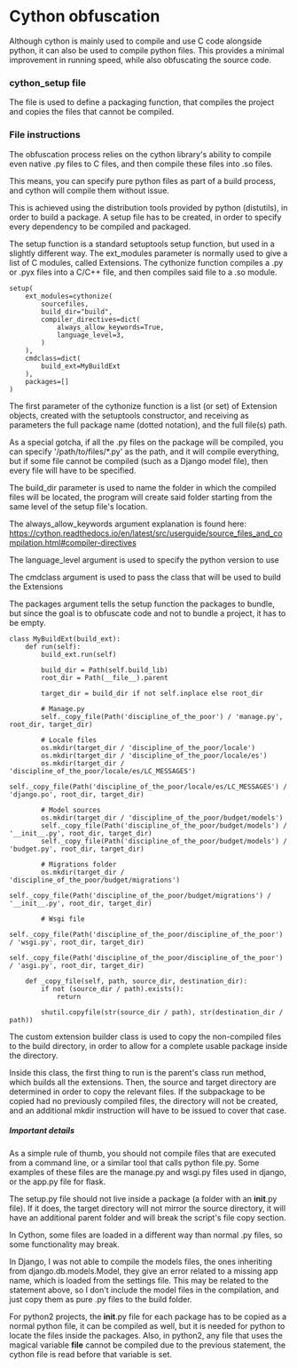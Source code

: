 # Cython obfuscation

Although cython is mainly used to compile and use C code alongside python,
it can also be used to compile python files. This provides a minimal
improvement in running speed, while also obfuscating the source code.

### cython_setup file

The file is used to define a packaging function, that compiles the project
and copies the files that cannot be compiled.


### File instructions
The obfuscation process relies on the cython library's ability to compile even
native .py files to C files, and then compile these files into .so files.

This means, you can specify pure python files as part of a build process, and
cython will compile them without issue.

This is achieved using the distribution tools provided by python (distutils),
in order to build a package. A setup file has to be created, in order to
specify every dependency to be compiled and packaged.

The setup function is a standard setuptools setup function, but used in a
slightly different way.
The ext_modules parameter is normally used to give a list of C modules, called
Extensions. The cythonize function compiles a .py or .pyx files into
a C/C++ file, and then compiles said file to a .so module.


    setup(
        ext_modules=cythonize(
            sourcefiles,
            build_dir="build",
            compiler_directives=dict(
                always_allow_keywords=True,
                language_level=3,
            )
        ),
        cmdclass=dict(
            build_ext=MyBuildExt
        ),
        packages=[]
    )

The first parameter of the cythonize function is a list (or set) of Extension
objects, created with the setuptools constructor, and receiving as parameters
the full package name (dotted notation), and the full file(s) path.

As a special gotcha, if all the .py files on the package will be compiled, you
can specify '/path/to/files/*.py' as the path, and it will compile everything,
but if some file cannot be compiled (such as a Django model file), then every
file will have to be specified.

The build_dir parameter is used to name the folder in which the compiled files
will be located, the program will create said folder starting from the same
level of the setup file's location.

The always_allow_keywords argument explanation is found here:
https://cython.readthedocs.io/en/latest/src/userguide/source_files_and_compilation.html#compiler-directives

The language_level argument is used to specify the python version to use

The cmdclass argument is used to pass the class that will be used to build the
Extensions

The packages argument tells the setup function the packages to bundle, but
since the goal is to obfuscate code and not to bundle a project, it has to
be empty.


    class MyBuildExt(build_ext):
        def run(self):
            build_ext.run(self)
    
            build_dir = Path(self.build_lib)
            root_dir = Path(__file__).parent
    
            target_dir = build_dir if not self.inplace else root_dir
    
            # Manage.py
            self._copy_file(Path('discipline_of_the_poor') / 'manage.py', root_dir, target_dir)
    
            # Locale files
            os.mkdir(target_dir / 'discipline_of_the_poor/locale')
            os.mkdir(target_dir / 'discipline_of_the_poor/locale/es')
            os.mkdir(target_dir / 'discipline_of_the_poor/locale/es/LC_MESSAGES')
            self._copy_file(Path('discipline_of_the_poor/locale/es/LC_MESSAGES') / 'django.po', root_dir, target_dir)
    
            # Model sources
            os.mkdir(target_dir / 'discipline_of_the_poor/budget/models')
            self._copy_file(Path('discipline_of_the_poor/budget/models') / '__init__.py', root_dir, target_dir)
            self._copy_file(Path('discipline_of_the_poor/budget/models') / 'budget.py', root_dir, target_dir)
    
            # Migrations folder
            os.mkdir(target_dir / 'discipline_of_the_poor/budget/migrations')
            self._copy_file(Path('discipline_of_the_poor/budget/migrations') / '__init__.py', root_dir, target_dir)
    
            # Wsgi file
            self._copy_file(Path('discipline_of_the_poor/discipline_of_the_poor') / 'wsgi.py', root_dir, target_dir)
            self._copy_file(Path('discipline_of_the_poor/discipline_of_the_poor') / 'asgi.py', root_dir, target_dir)
    
        def _copy_file(self, path, source_dir, destination_dir):
            if not (source_dir / path).exists():
                return
    
            shutil.copyfile(str(source_dir / path), str(destination_dir / path))

The custom extension builder class is used to copy the non-compiled files to the
build directory, in order to allow for a complete usable package inside the
directory.

Inside this class, the first thing to run is the parent's class run method,
which builds all the extensions. Then, the source and target directory are
determined in order to copy the relevant files.
If the subpackage to be copied had no previously compiled files, the directory
will not be created, and an additional mkdir instruction will have to be issued
to cover that case.

##### Important details

As a simple rule of thumb, you should not compile files that are executed from
a command line, or a similar tool that calls python file.py. Some examples
of these files are the manage.py and wsgi.py files used in django,
or the app.py file for flask.

The setup.py file should not live inside a package (a folder with an
__init__.py file). If it does, the target directory will not mirror the source
directory, it will have an additional parent folder and will break the script's
file copy section.

In Cython, some files are loaded in a different way than normal .py files, so
some functionality may break.

In Django, I was not able to compile the models files, the ones inheriting from
django.db.models.Model, they give an error related to a missing app name, which
is loaded from the settings file. This may be related to the statement above,
so I don't include the model files in the compilation, and just copy them as
pure .py files to the build folder.

For python2 projects, the __init__.py file for each package has to be copied as
a normal python file, it can be compiled as well, but it is needed for python
to locate the files inside the packages.
Also, in python2, any file that uses the magical variable __file__ cannot be
compiled due to the previous statement, the cython file is read before that
variable is set. 